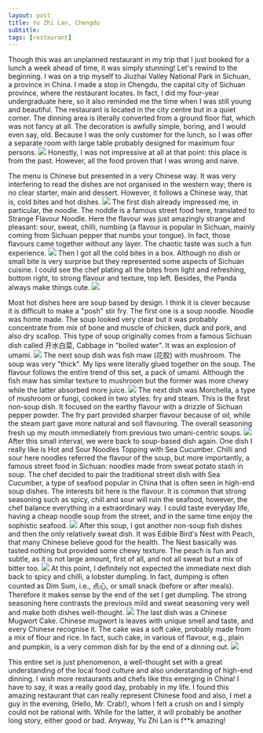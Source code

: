 ```yaml
---
layout: post
title: Yu Zhi Lan, Chengdu
subtitle: 
tags: [restaurant]
---
```


Though this was an unplanned restaurant in my trip that I just booked for a lunch a week ahead of time, it was simply stunning!
Let's rewind to the beginning.
I was on a trip myself to Jiuzhai Valley National Park in Sichuan, a province in China.
I made a stop in Chengdu, the capital city of Sichuan province, where the restaurant locates.
In fact, I did my four-year undergraduate here, so it also reminded me the time when I was still young and beautiful.
The restaurant is located in the city centre but in a quiet corner.
The dinning area is literally converted from a ground floor flat, which was not fancy at all.
The decoration is awfully simple, boring, and I would even say, old.
Because I was the only customer for the lunch, so I was offer a separate room with large table probably designed for maximum four persons.
<img src="{{ 'img/Yu-Zhi-Lan-table.jpg' | relative_url }}" />
Honestly, I was not impressive at all at that point: this place is from the past.
However, all the food proven that I was wrong and naive.

The menu is Chinese but presented in a very Chinese way.
It was very interfering to read the dishes are not organised in the western way; there is no clear starter, main and dessert. 
However, it follows a Chinese way, that is, cold bites and hot dishes.
<img src="{{ 'img/Yu-Zhi-Lan-menu.jpg' | relative_url }}" />
The first dish already impressed me, in particular, the noodle.
The noddle is a famous street food here, translated to Strange Flavour Noodle.
Here the flavour was just amazingly strange and pleasant: sour, sweat, chilli, numbing (a flavour is popular in Sichuan, mainly coming from Sichuan pepper that numbs your tongue).
In fact, those flavours came together without any layer.
The chaotic taste was such a fun experience.
<img src="{{ 'img/Yu-Zhi-Lan-noodle.jpg' | relative_url }}" />
Then I got all the cold bites in a box.
Although no dish or small bite is very surprise but they represented some aspects of Sichuan cuisine.
I could see the chef plating all the bites from light and refreshing, bottom right, to strong flavour and texture, top left.
Besides, the Panda always make things cute.
<img src="{{ 'img/Yu-Zhi-Lan-bites.jpg' | relative_url }}" />

Most hot dishes here are soup based by design.
I think it is clever because it is difficult to make a "posh" stir fry.
The first one is a soup noodle.
Noodle was home made.
The soup looked very clear but it was probably concentrate from mix of bone and muscle of chicken, duck and pork, and also dry scallop.
This type of soup originally comes from a famous Sichuan dish called 开水白菜, Cabbage in "boiled water".
It was an explosion of umami.
<img src="{{ 'img/Yu-Zhi-Lan-soup-noodle.jpg' | relative_url }}" />
The next soup dish was fish maw (花胶) with mushroom.
The soup was very "thick".
My lips were literally glued together on the soup.
The flavour follows the entire trend of this set, a pack of umami.
Although the fish maw has similar texture to mushroom but the former was more chewy while the latter absorbed more juice.
<img src="{{ 'img/Yu-Zhi-Lan-fish-maw.jpg' | relative_url }}" />
The next dish was Morchella, a type of mushroom or fungi, cooked in two styles: fry and steam.
This is the first non-soup dish.
It focused on the earthy flavour with a drizzle of Sichuan pepper powder. 
The fry part provided sharper flavour because of oil, while the steam part gave more natural and soil flavouring.
The overall seasoning fresh up my mouth immediately from previous two umani-centric soups.
<img src="{{ 'img/Yu-Zhi-Lan-fungi.jpg' | relative_url }}" />
After this small interval, we were back to soup-based dish again.
One dish I really like is Hot and Sour Noodles Topping with Sea Cucumber.
Chilli and sour here noodles referred the flavour of the soup, but more importantly, a famous street food in Sichuan: noodles made from sweat potato stash in soup.
The chef decided to pair the traditional street dish with Sea Cucumber, a type of seafood popular in China that is often seen in high-end soup dishes.
The interests bit here is the flavour.
It is common that strong seasoning such as spicy, chill and sour will ruin the seafood, however, the chef balance everything in a extraordinary way.
I could taste everyday life, having a cheap noodle soup from the street, and in the same time enjoy the sophistic seafood.
<img src="{{ 'img/Yu-Zhi-Lan-sea-cucumber.jpg' | relative_url }}" />
After this soup, I got another non-soup fish dishes and then the only relatively sweat dish.
It was Edible Bird's Nest with Peach, that many Chinese believe good for the health.
The Nest basically was tasted nothing but provided some chewy texture.
The peach is fun and subtle, as it is not large amount, first of all, and not all sweat but a mix of bitter too.
<img src="{{ 'img/Yu-Zhi-Lan-nest.jpg' | relative_url }}" />
At this point, I definitely not expected the immediate next dish back to spicy and chilli, a lobster dumpling.
In fact, dumping is often counted as Dim Sum, i.e., 点心, or small snack (before or after meals).
Therefore it makes sense by the end of the set I get dumpling.
The strong seasoning here contrasts the previous mild and sweat seasoning very well and make both dishes well-thought.
<img src="{{ 'img/Yu-Zhi-Lan-dumpling.jpg' | relative_url }}" />
The last dish was a Chinese Mugwort Cake.
Chinese mugwort is leaves with unique smell and taste, and every Chinese recognise it.
The cake was a soft cake, probably made from a mix of flour and rice.
In fact, such cake, in various of flavour, e.g., plain and pumpkin, is a very common dish for by the end of a dinning out.
<img src="{{ 'img/Yu-Zhi-Lan-rice-cake.jpg' | relative_url }}" />

This entire set is just phenomenon, a well-thought set with a great understanding of the local food culture and also understanding of high-end dinning.
I wish more restaurants and chefs like this emerging in China!
I have to say, it was a really good day, probably in my life. 
I found this amazing restaurant that can really represent Chinese food and also, I met a guy in the evening, (Hello, Mr. Crab!), whom I felt a crush on and I simply could not be rational with.
While for the latter, it will probably be another long story, either good or bad.
Anyway, Yu Zhi Lan is f**k amazing!
